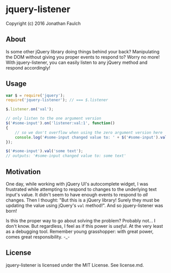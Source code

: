 jquery-listener
===============

Copyright (c) 2016 Jonathan Faulch

About
-----

Is some other jQuery library doing things behind your back?  Manipulating the
DOM without giving you proper events to respond to?  Worry no more!  With
jquery-listener, you can easily listen to any jQuery method and respond
accordingly!

Usage
-----

```javascript
var $ = require('jquery');
require('jquery-listener'); // === $.listener

$.listener.on('val');

// only listen to the one argument version
$('#some-input').on('listener:val:1', function()
{
	// so we don't overflow when using the zero argument version here
	console.log('#some-input changed value to: ' + $('#some-input').val());
});

$('#some-input').val('some text');
// outputs: '#some-input changed value to: some text'
```

Motivation
----------

One day, while working with jQuery UI's autocomplete widget, I was frustrated
while attempting to respond to changes to the underlying text input's value.  It
didn't seem to have enough events to respond to *all* changes.  Then I thought:
"But this is a jQuery library!  Surely they must be updating the value using
jQuery's `val` method!".  And so jquery-listener was born!

Is this the proper way to go about solving the problem?  Probably not... I don't
know.  But regardless, I feel as if this power is *useful*.  At the very least
as a debugging tool.  Remember young grasshopper: with great power, comes great
responsibility. \-\_\-

License
-------

jquery-listener is licensed under the MIT License.  See license.md.